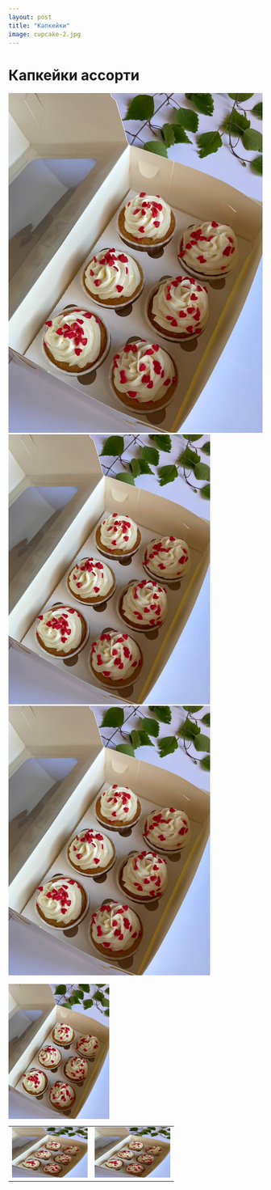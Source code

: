 ```yaml
---
layout: post
title: "Капкейки"
image: cupcake-2.jpg
---
```


# Капкейки ассорти 

![alt text](\assets\img\cupcake-1.jpg "Cupcake")
<img src="\assets\img\cupcake-1.jpg" alt="drawing" width="400"/>
    <img src="\assets\img\cupcake-1.jpg" alt="drawing" width="400"/>

<img src="\assets\img\cupcake-1.jpg" alt="drawing" style="width:200px; display:block"/>



<table>
<tr>
<td><a href="https://ваша_ссылка "_blank"><img title="Описание" src="\assets\img\cupcake-1.jpg" alt=""width="150" height="100"/></a> </td>
<td><a href="https://ваша_ссылка "_blank"><img title="Описание" src="\assets\img\cupcake-1.jpg" alt=""width="150" height="100"/></a></td>
</tr>
</table>